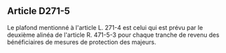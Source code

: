 ## Article D271-5

Le plafond mentionné à l'article L. 271-4 est celui qui est prévu par le deuxième alinéa de l'article R. 471-5-3
pour chaque tranche de revenu des bénéficiaires de mesures de protection des majeurs.

